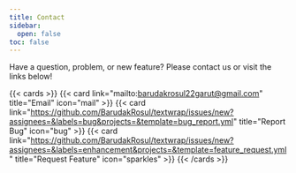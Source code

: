 ```yaml
---
title: Contact
sidebar:
  open: false
toc: false
---
```


Have a question, problem, or new feature? Please contact us or visit the links below!

<!--more-->

{{< cards >}}
  {{< card link="mailto:barudakrosul22garut@gmail.com" title="Email" icon="mail" >}}
  {{< card link="https://github.com/BarudakRosul/textwrap/issues/new?assignees=&labels=bug&projects=&template=bug_report.yml" title="Report Bug" icon="bug" >}}
  {{< card link="https://github.com/BarudakRosul/textwrap/issues/new?assignees=&labels=enhancement&projects=&template=feature_request.yml" title="Request Feature" icon="sparkles" >}}
{{< /cards >}}
